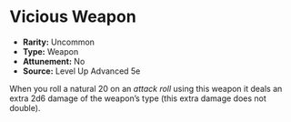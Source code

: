 # Vicious Weapon

- **Rarity:** Uncommon
- **Type:** Weapon
- **Attunement:** No
- **Source:** Level Up Advanced 5e

When you roll a natural 20 on an _attack roll_  using this weapon it deals an extra 2d6 damage of the weapon’s type (this extra damage does not double).

